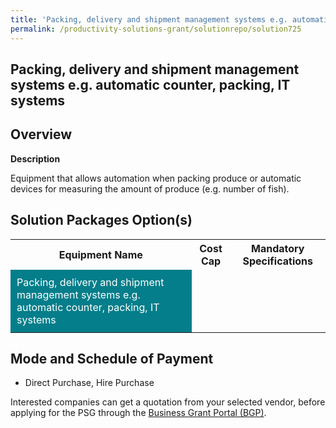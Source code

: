 ```yaml
---
title: 'Packing, delivery and shipment management systems e.g. automatic counter, packing, IT systems'
permalink: /productivity-solutions-grant/solutionrepo/solution725
---
```


## Packing, delivery and shipment management systems e.g. automatic counter, packing, IT systems

## Overview

**Description**

Equipment that allows automation when packing produce or automatic devices for measuring the amount of produce (e.g. number of fish).

## Solution Packages Option(s)

<table>
<tr>
<th><b>Equipment Name</b></th>
<th><b>Cost Cap</b></th>
<th><b>Mandatory Specifications</b></th>
</tr>
<tr>
<td style='padding: 10px; background-color: #037E8A; color: #FFFFFF;'>Packing, delivery and shipment management systems e.g. automatic counter, packing, IT systems</td>
<td style='padding: 10px;'></td>
<td style='padding: 10px;'></td>
</tr>
</table>

## Mode and Schedule of Payment

 - Direct Purchase, Hire Purchase

Interested companies can get a quotation from your selected vendor, before applying for the PSG through the <a href='https://www.businessgrants.gov.sg/' target='_blank' rel='noopener'>Business Grant Portal (BGP)</a>.

<script src="/jquery/resize-tables.js"></script>

